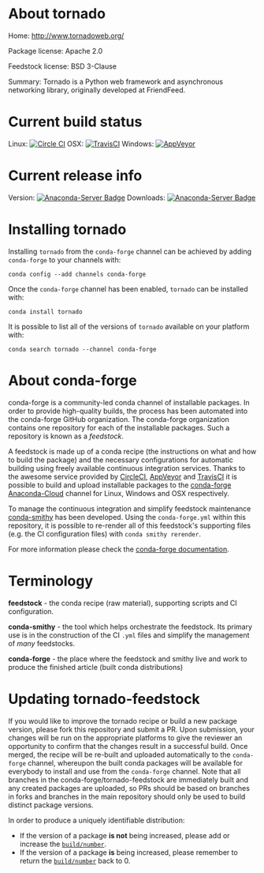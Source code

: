 About tornado
=============

Home: http://www.tornadoweb.org/

Package license: Apache 2.0

Feedstock license: BSD 3-Clause

Summary: Tornado is a Python web framework and asynchronous networking library, originally developed at FriendFeed.



Current build status
====================

Linux: [![Circle CI](https://circleci.com/gh/conda-forge/tornado-feedstock.svg?style=shield)](https://circleci.com/gh/conda-forge/tornado-feedstock)
OSX: [![TravisCI](https://travis-ci.org/conda-forge/tornado-feedstock.svg?branch=master)](https://travis-ci.org/conda-forge/tornado-feedstock)
Windows: [![AppVeyor](https://ci.appveyor.com/api/projects/status/github/conda-forge/tornado-feedstock?svg=True)](https://ci.appveyor.com/project/conda-forge/tornado-feedstock/branch/master)

Current release info
====================
Version: [![Anaconda-Server Badge](https://anaconda.org/conda-forge/tornado/badges/version.svg)](https://anaconda.org/conda-forge/tornado)
Downloads: [![Anaconda-Server Badge](https://anaconda.org/conda-forge/tornado/badges/downloads.svg)](https://anaconda.org/conda-forge/tornado)

Installing tornado
==================

Installing `tornado` from the `conda-forge` channel can be achieved by adding `conda-forge` to your channels with:

```
conda config --add channels conda-forge
```

Once the `conda-forge` channel has been enabled, `tornado` can be installed with:

```
conda install tornado
```

It is possible to list all of the versions of `tornado` available on your platform with:

```
conda search tornado --channel conda-forge
```


About conda-forge
=================

conda-forge is a community-led conda channel of installable packages.
In order to provide high-quality builds, the process has been automated into the
conda-forge GitHub organization. The conda-forge organization contains one repository
for each of the installable packages. Such a repository is known as a *feedstock*.

A feedstock is made up of a conda recipe (the instructions on what and how to build
the package) and the necessary configurations for automatic building using freely
available continuous integration services. Thanks to the awesome service provided by
[CircleCI](https://circleci.com/), [AppVeyor](http://www.appveyor.com/)
and [TravisCI](https://travis-ci.org/) it is possible to build and upload installable
packages to the [conda-forge](https://anaconda.org/conda-forge)
[Anaconda-Cloud](http://docs.anaconda.org/) channel for Linux, Windows and OSX respectively.

To manage the continuous integration and simplify feedstock maintenance
[conda-smithy](http://github.com/conda-forge/conda-smithy) has been developed.
Using the ``conda-forge.yml`` within this repository, it is possible to re-render all of
this feedstock's supporting files (e.g. the CI configuration files) with ``conda smithy rerender``.

For more information please check the [conda-forge documentation](https://conda-forge.org/docs/).

Terminology
===========

**feedstock** - the conda recipe (raw material), supporting scripts and CI configuration.

**conda-smithy** - the tool which helps orchestrate the feedstock.
                   Its primary use is in the construction of the CI ``.yml`` files
                   and simplify the management of *many* feedstocks.

**conda-forge** - the place where the feedstock and smithy live and work to
                  produce the finished article (built conda distributions)


Updating tornado-feedstock
==========================

If you would like to improve the tornado recipe or build a new
package version, please fork this repository and submit a PR. Upon submission,
your changes will be run on the appropriate platforms to give the reviewer an
opportunity to confirm that the changes result in a successful build. Once
merged, the recipe will be re-built and uploaded automatically to the
`conda-forge` channel, whereupon the built conda packages will be available for
everybody to install and use from the `conda-forge` channel.
Note that all branches in the conda-forge/tornado-feedstock are
immediately built and any created packages are uploaded, so PRs should be based
on branches in forks and branches in the main repository should only be used to
build distinct package versions.

In order to produce a uniquely identifiable distribution:
 * If the version of a package **is not** being increased, please add or increase
   the [``build/number``](http://conda.pydata.org/docs/building/meta-yaml.html#build-number-and-string).
 * If the version of a package **is** being increased, please remember to return
   the [``build/number``](http://conda.pydata.org/docs/building/meta-yaml.html#build-number-and-string)
   back to 0.